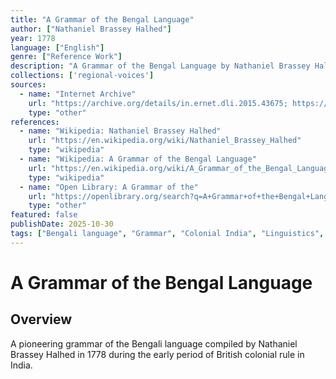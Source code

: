 ```yaml
---
title: "A Grammar of the Bengal Language"
author: ["Nathaniel Brassey Halhed"]
year: 1778
language: ["English"]
genre: ["Reference Work"]
description: "A Grammar of the Bengal Language by Nathaniel Brassey Halhed (1778) - A significant work from the Colonial India - Company Rule, representing an important contribution to Indian literary and cultural heritage. This work offers valuable insights into the British East India Company period, marked by gradual colonization and cultural documentation."
collections: ['regional-voices']
sources:
  - name: "Internet Archive"
    url: "https://archive.org/details/in.ernet.dli.2015.43675; https://archive.org/details/dli.ministry.28688; https://commons.wikimedia.org/wiki/File:A_Grammar_Of_The_Bengal_Language.djvu"
    type: "other"
references:
  - name: "Wikipedia: Nathaniel Brassey Halhed"
    url: "https://en.wikipedia.org/wiki/Nathaniel_Brassey_Halhed"
    type: "wikipedia"
  - name: "Wikipedia: A Grammar of the Bengal Language"
    url: "https://en.wikipedia.org/wiki/A_Grammar_of_the_Bengal_Language"
    type: "wikipedia"
  - name: "Open Library: A Grammar of the"
    url: "https://openlibrary.org/search?q=A+Grammar+of+the+Bengal+Language+Nathaniel+Brassey+Halhed"
    type: "other"
featured: false
publishDate: 2025-10-30
tags: ["Bengali language", "Grammar", "Colonial India", "Linguistics", "18th century", "Nathaniel Brassey Halhed", "East India Company"]
---
```


# A Grammar of the Bengal Language

## Overview

A pioneering grammar of the Bengali language compiled by Nathaniel Brassey Halhed in 1778 during the early period of British colonial rule in India.